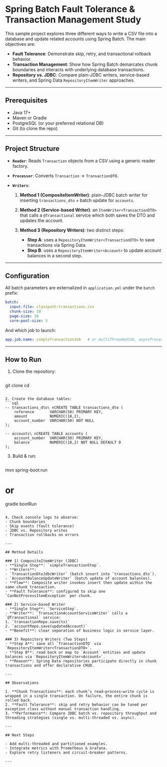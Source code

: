 # Spring Batch Fault Tolerance & Transaction Management Study

This sample project explores three different ways to write a CSV file into a database and update related accounts using Spring Batch. The main objectives are:

* **Fault Tolerance**: Demonstrate skip, retry, and transactional rollback behavior.
* **Transaction Management**: Show how Spring Batch demarcates chunk boundaries and interacts with underlying database transactions.
* **Repository vs. JDBC**: Compare plain-JDBC writers, service-based writers, and Spring Data `RepositoryItemWriter` approaches.

---

## Prerequisites

* Java 17+
* Maven or Gradle
* PostgreSQL (or your preferred relational DB)
* Git (to clone the repo)

---

## Project Structure

* **`Reader`**: Reads `Transaction` objects from a CSV using a generic reader factory.
* **`Processor`**: Converts `Transaction` → `TransactionDTO`.
* **`Writers`**:

  1. **Method 1 (CompositeItemWriter)**: plain-JDBC batch writer for inserting `transactions_dto` + batch update for `accounts`.
  2. **Method 2 (Service-based Writer)**: an `ItemWriter<TransactionDTO>` that calls a `@Transactional` service which both saves the DTO and updates the account.
  3. **Method 3 (Repository Writers)**: two distinct steps:

     * **Step A**: uses a `RepositoryItemWriter<TransactionDTO>` to save transactions via Spring Data.
     * **Step B**: uses a `RepositoryItemWriter<Account>` to update account balances in a second step.

---

## Configuration

All batch parameters are externalized in `application.yml` under the `batch` prefix:

```yaml
batch:
  input-file: classpath:transactions.csv
  chunk-size: 10
  page-size: 10
  core-pool-size: 3
```

And which job to launch:

```yaml
app.job.name: simpleTransactionJob   # or multiThreadedJob, asyncProcessingJob, partitionedJob
```

---

## How to Run

1. Clone the repository:

   ```bash
   ```

git clone <repo-url>
cd <repo-folder>

````

2. Create the database tables:
```sql
-- transactions_dto\ nCREATE TABLE transactions_dto (
    reference       VARCHAR(50) PRIMARY KEY,
    amount          NUMERIC(18,2),
    account_number  VARCHAR(50) NOT NULL
);

-- accounts\ nCREATE TABLE accounts (
    account_number  VARCHAR(50) PRIMARY KEY,
    balance         NUMERIC(18,2) NOT NULL DEFAULT 0
);
````

3. Build & run:

   ```bash
   ```

mvn spring-boot\:run

# or

gradle bootRun

```

4. Check console logs to observe:
- Chunk boundaries
- Skip events (fault tolerance)
- JDBC vs. Repository writes
- Transaction rollbacks on errors

---

## Method Details

### 1) CompositeItemWriter (JDBC)
- **Single Step**: `simpleTransactionStep`.
- **Writers**:
- `TransactionDtoJdbcWriter` (batch insert into `transactions_dto`).
- `AccountBalanceUpdateWriter` (batch update of account balances).
- **Flow**: Composite writer invokes insert then update within the same chunk transaction.
- **Fault Tolerance**: configured to skip one `CanNotProcessItemException` per chunk.

### 2) Service-based Writer
- **Single Step**: `ServiceStep`.
- **Writer**: `TransactionAccountServiceWriter` calls a `@Transactional` service:
1. `transactionRepo.save(tx)`
2. `accountRepo.save(updatedAccount)`
- **Benefit**: clear separation of business logic in service layer.

### 3) Repository Writers (Two Steps)
- **Step A**: save all `TransactionDTO` via `RepositoryItemWriter<TransactionDTO>`.
- **Step B**: read back or map to `Account` entities and update balances via `RepositoryItemWriter<Account>`.
- **Reason**: Spring Data repositories participate directly in chunk transactions and offer declarative CRUD.

---

## Observations

1. **Chunk Transactions**: each chunk’s read–process–write cycle is wrapped in a single transaction. On failure, the entire chunk is rolled back.
2. **Fault Tolerance**: skip and retry behavior can be tuned per exception class without manual transaction handling.
3. **Performance**: Compare JDBC batch vs. repository throughput and threading strategies (single vs. multi-threaded vs. async).

---

## Next Steps

- Add multi-threaded and partitioned examples.
- Integrate metrics with Prometheus & Grafana.
- Explore retry listeners and circuit-breaker patterns.

---


```
